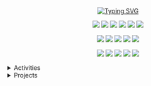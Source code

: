 <div align="center">
  <a href="https://git.io/typing-svg"><img src="https://readme-typing-svg.demolab.com?font=Josefin+Sans&size=30&duration=2000&pause=1000&color=6E85B7&center=true&width=435&lines=Hi%2C+I'm+KYEONGSEO+CHOI" alt="Typing SVG" /></a>
<!--   <img src="https://capsule-render.vercel.app/api?type=cylinder&color=7FB77E&height=100&section=header&text=KYEONGSEO%20CHOI&fontSize=30" /> -->

  <!-- <div align="center"> TECH STACK </div> -->

<p>
  <img src="https://img.shields.io/badge/Java-007396?style=flat-square&logo=Java&logoColor=white"/>
  <img src="https://img.shields.io/badge/python-3776AB?style=flat-square&logo=python&logoColor=white">
  <img src="https://img.shields.io/badge/c++-00599C?style=flat-square&logo=c%2B%2B&logoColor=white">
  <img src="https://img.shields.io/badge/javascript-F7DF1E?style=flat-square&logo=javascript&logoColor=black"> 
  <img src="https://img.shields.io/badge/html5-E34F26?style=flat-square&logo=html5&logoColor=white"> 
  <img src="https://img.shields.io/badge/css-1572B6?style=flat-square&logo=css3&logoColor=white"> 
</p>
<p>
  <img src="https://img.shields.io/badge/Spring Boot-6DB33F?style=flat-square&logo=SpringBoot&logoColor=white"/>
  <img src="https://img.shields.io/badge/Node.js-339933?style=flat-square&logo=NodeJs&logoColor=white"/>
  <img src="https://img.shields.io/badge/React-61DAFB?style=flat-square&logo=React&logoColor=black"/>
  <img src="https://img.shields.io/badge/jquery-0769AD?style=flat-square&logo=jquery&logoColor=white">
  <img src="https://img.shields.io/badge/Android-3DDC84?style=flat-square&logo=Android&logoColor=white"/>
</p>
<p>
  <img src="https://img.shields.io/badge/Docker-2496ED?style=flat-square&logo=Docker&logoColor=white"/>
  <img src="https://img.shields.io/badge/Git-F05032?style=flat-square&logo=React&logoColor=white"/>
  <img src="https://img.shields.io/badge/Firebase-FFCA28?style=flat-square&logo=jquery&logoColor=white">
  <img src="https://img.shields.io/badge/MySQL-4479A1?style=flat-square&logo=Android&logoColor=white"/>
  <img src="https://img.shields.io/badge/Slack-4A154B?style=flat-square&logo=Slack&logoColor=white"/>
</p>
</div>

<details>
<summary>
  Activities
</summary>
   창업동아리 ‘GND’ 백엔드 개발자 2023.07 ~ current <br/>
   동국대학교 인공지능 연구실 서버관리자 2022.01 ~ 2023.06 <br/>
   SW 동아리 ‘FARM’ 운영진 2022.03 ~ 2023.02 <br/>
</details>
<details>
<summary>
  Projects
</summary>
   [스마트미러를 활용한 노인 건강 증진 자세 분류 시스템](https://github.com/kyeongseo90/gotowest-training-service) 2022.03 ~ 2022.12 <br/>
   [퍼듀대학교 인공지능 프로젝트](https://github.com/kyeongseo90/RedCedarDetection) 2021.10 ~ 2021.12 <br/>
   [위생 음식점 지도 서비스 CleanDining](https://github.com/kyeongseo90/CleanDining) 2022.10 ~ 2022.12 <br/>
   기업사회프로젝트 뉴로서킷 두피 측정 머신러닝 모델 및 데모 웹 개발   2022.03 ~ 2022.06 <br/>
</details>

<!-- <div align="center">
  [![Kyeongseo's GitHub stats](https://github-readme-stats.vercel.app/api?username=kyeongseo90)](https://github.com/kyeongseo90/github-readme-stats)

  [![Velog](https://velog-readme-stats.vercel.app/api?name=froajnzd)](https://velog.io/@froajnzd/about)  
</div>
 -->

